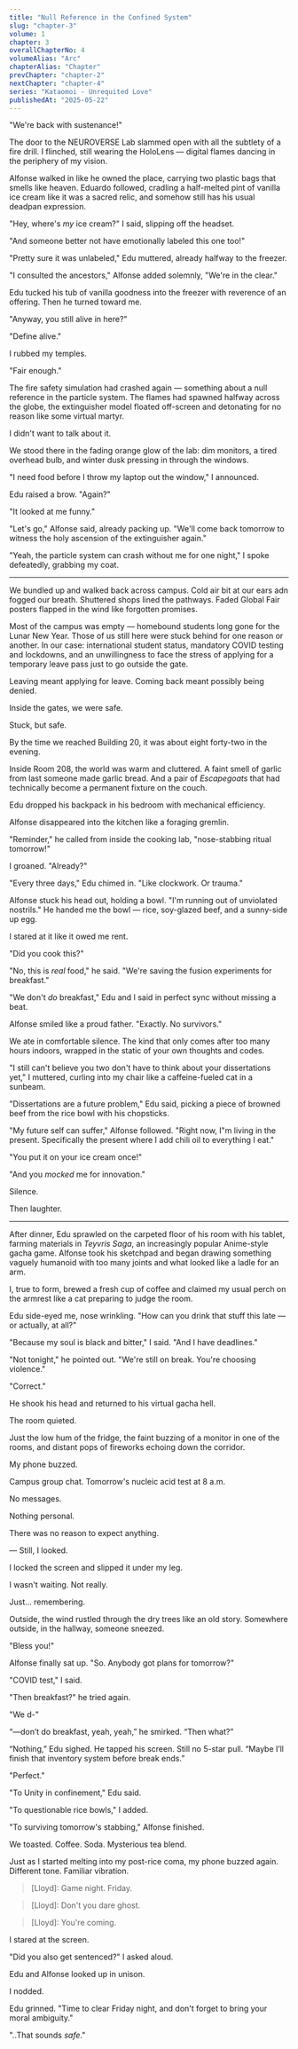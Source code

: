 ```yaml
---
title: "Null Reference in the Confined System"
slug: "chapter-3"
volume: 1
chapter: 3
overallChapterNo: 4
volumeAlias: "Arc"
chapterAlias: "Chapter"
prevChapter: "chapter-2"
nextChapter: "chapter-4"
series: "Kataomoi - Unrequited Love"
publishedAt: "2025-05-22"
---
```

"We're back with sustenance!"

The door to the NEUROVERSE Lab slammed open with all the subtlety of a fire drill. 
I flinched, still wearing the HoloLens — digital flames dancing in the periphery of my vision.

Alfonse walked in like he owned the place, carrying two plastic bags that smells like heaven. 
Eduardo followed, cradling a half-melted pint of vanilla ice cream like it was a sacred relic, 
and somehow still has his usual deadpan expression.

"Hey, where's *my* ice cream?" I said, slipping off the headset.

"And someone better not have emotionally labeled this one too!"

"Pretty sure it was unlabeled," Edu muttered, already halfway to the freezer.

"I consulted the ancestors," Alfonse added solemnly, "We're in the clear."

Edu tucked his tub of vanilla goodness into the freezer with reverence of an offering.
Then he turned toward me.

"Anyway, you still alive in here?"

"Define alive."

I rubbed my temples.

"Fair enough."

The fire safety simulation had crashed again — something about a null reference in the particle system. 
The flames had spawned halfway across the globe, the extinguisher model floated off-screen and detonating for no reason like some virtual martyr.

I didn't want to talk about it.

We stood there in the fading orange glow of the lab: dim monitors, a tired overhead bulb, and winter dusk pressing in through the windows.

"I need food before I throw my laptop out the window," I announced.

Edu raised a brow. "Again?"

"It looked at me funny."

"Let's go," Alfonse said, already packing up. "We'll come back tomorrow to witness the holy ascension of the extinguisher again."

"Yeah, the particle system can crash without me for one night," I spoke defeatedly, grabbing my coat.

---

We bundled up and walked back across campus. 
Cold air bit at our ears adn fogged our breath.
Shuttered shops lined the pathways. 
Faded Global Fair posters flapped in the wind like forgotten promises.

Most of the campus was empty — homebound students long gone for the Lunar New Year. 
Those of us still here were stuck behind for one reason or another.
In our case: international student status, mandatory COVID testing and lockdowns, 
and an unwillingness to face the stress of applying for a temporary leave pass just to go outside the gate.

Leaving meant applying for leave. Coming back meant possibly being denied.

Inside the gates, we were safe.

Stuck, but safe.

By the time we reached Building 20, it was about eight forty-two in the evening.

Inside Room 208, the world was warm and cluttered. 
A faint smell of garlic from last someone made garlic bread.
And a pair of _Escapegoats_ that had technically become a permanent fixture on the couch.

Edu dropped his backpack in his bedroom with mechanical efficiency.

Alfonse disappeared into the kitchen like a foraging gremlin.

"Reminder," he called from inside the cooking lab, "nose-stabbing ritual tomorrow!"

I groaned. "Already?"

"Every three days," Edu chimed in. "Like clockwork. Or trauma."

Alfonse stuck his head out, holding a bowl. "I'm running out of unviolated nostrils."
He handed me the bowl — rice, soy-glazed beef, and a sunny-side up egg.

I stared at it like it owed me rent.

"Did you cook this?"

"No, this is _real_ food," he said. "We're saving the fusion experiments for breakfast."

"We don't *do* breakfast," Edu and I said in perfect sync without missing a beat.

Alfonse smiled like a proud father. "Exactly. No survivors."

We ate in comfortable silence. 
The kind that only comes after too many hours indoors, wrapped in the static of your own thoughts and codes.

"I still can't believe you two don't have to think about your dissertations yet," 
I muttered, curling into my chair like a caffeine-fueled cat in a sunbeam.

"Dissertations are a future problem," Edu said, picking a piece of browned beef from the rice bowl with his chopsticks.

"My future self can suffer," Alfonse followed. 
"Right now, I"m living in the present. Specifically the present where I add chili oil to everything I eat."

"You put it on your ice cream once!"

"And you _mocked_ me for innovation."

Silence.

Then laughter.

---

After dinner, Edu sprawled on the carpeted floor of his room with his tablet, farming materials in _Teyvris Saga_, an increasingly popular Anime-style gacha game.
Alfonse took his sketchpad and began drawing something vaguely humanoid with too many joints and what looked like a ladle for an arm.

I, true to form, brewed a fresh cup of coffee and claimed my usual perch on the armrest like a cat preparing to judge the room.

Edu side-eyed me, nose wrinkling. "How can you drink that stuff this late — or actually, at all?"

"Because my soul is black and bitter," I said. "And I have deadlines."

"Not tonight," he pointed out. "We're still on break. You're choosing violence."

"Correct."

He shook his head and returned to his virtual gacha hell.

The room quieted.

Just the low hum of the fridge, the faint buzzing of a monitor in one of the rooms, and distant pops of fireworks echoing down the corridor.

My phone buzzed. 

Campus group chat. 
Tomorrow's nucleic acid test at 8 a.m. 

No messages. 

Nothing personal.

There was no reason to expect anything.

— Still, I looked.

I locked the screen and slipped it under my leg.

I wasn't waiting. Not really.

Just... remembering.

Outside, the wind rustled through the dry trees like an old story. Somewhere outside, in the hallway, someone sneezed.

"Bless you!"

Alfonse finally sat up. "So. Anybody got plans for tomorrow?"

"COVID test," I said.

"Then breakfast?" he tried again.

"We d-"

“—don’t do breakfast, yeah, yeah,” he smirked. “Then what?”

“Nothing,” Edu sighed. He tapped his screen. Still no 5-star pull. “Maybe I’ll finish that inventory system before break ends.”

"Perfect."

"To Unity in confinement," Edu said.

"To questionable rice bowls," I added.

"To surviving tomorrow's stabbing," Alfonse finished.

We toasted. Coffee. Soda. Mysterious tea blend.

Just as I started melting into my post-rice coma, my phone buzzed again.
Different tone. Familiar vibration.

> [Lloyd]: Game night. Friday.

> [Lloyd]: Don't you dare ghost.

> [Lloyd]: You're coming.
 
I stared at the screen.

"Did you also get sentenced?" I asked aloud.

Edu and Alfonse looked up in unison.

I nodded.

Edu grinned. "Time to clear Friday night, and don't forget to bring your moral ambiguity."

"..That sounds _safe_."